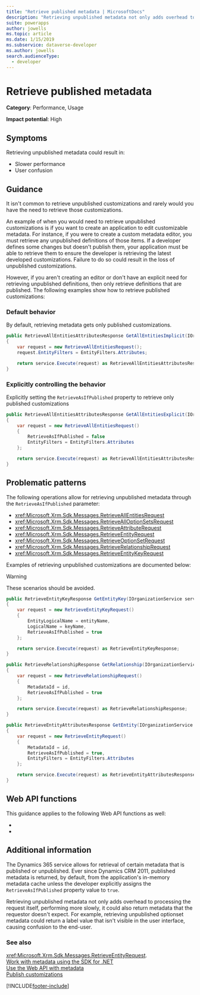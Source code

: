 ```yaml
---
title: "Retrieve published metadata | MicrosoftDocs"
description: "Retrieving unpublished metadata not only adds overhead to processing the request itself, performing more slowly, it could also return metadata that the requestor doesn't expect."
suite: powerapps
author: jowells
ms.topic: article
ms.date: 1/15/2019
ms.subservice: dataverse-developer
ms.author: jowells
search.audienceType: 
  - developer
---
```

# Retrieve published metadata

**Category**: Performance, Usage

**Impact potential**: High

<a name='symptoms'></a>

## Symptoms

Retrieving unpublished metadata could result in:

- Slower performance
- User confusion

<a name='guidance'></a>

## Guidance

It isn't common to retrieve unpublished customizations and rarely would you have the need to retrieve those customizations.

An example of when you would need to retrieve unpublished customizations is if you want to create an application to edit customizable metadata. For instance, if you were to create a custom metadata editor, you must retrieve any unpublished definitions of those items. If a developer defines some changes but doesn't publish them, your application must be able to retrieve them to ensure the developer is retrieving the latest developed customizations. Failure to do so could result in the loss of unpublished customizations.

However, if you aren't creating an editor or don't have an explicit need for retrieving unpublished definitions, then only retrieve definitions that are published. The following examples show how to retrieve published customizations:

### Default behavior

By default, retrieving metadata gets only published customizations.

```csharp
public RetrieveAllEntitiesAttributesResponse GetAllEntitiesImplicit(IOrganizationService service)
{
    var request = new RetrieveAllEntitiesRequest();
    request.EntityFilters = EntityFilters.Attributes;

    return service.Execute(request) as RetrieveAllEntitiesAttributesResponse;
}
```

### Explicitly controlling the behavior

Explicitly setting the `RetrieveAsIfPublished` property to retrieve only published customizations

```csharp
public RetrieveAllEntitiesAttributesResponse GetAllEntitiesExplicit(IOrganizationService service)
{
    var request = new RetrieveAllEntitiesRequest()
    {
        RetrieveAsIfPublished = false
        EntityFilters = EntityFilters.Attributes
    };

    return service.Execute(request) as RetrieveAllEntitiesAttributesResponse;
}
```

<a name='problem'></a>

## Problematic patterns

The following operations allow for retrieving unpublished metadata through the `RetrieveAsIfPublished` parameter:

- <xref:Microsoft.Xrm.Sdk.Messages.RetrieveAllEntitiesRequest>
- <xref:Microsoft.Xrm.Sdk.Messages.RetrieveAllOptionSetsRequest>
- <xref:Microsoft.Xrm.Sdk.Messages.RetrieveAttributeRequest>
- <xref:Microsoft.Xrm.Sdk.Messages.RetrieveEntityRequest>
- <xref:Microsoft.Xrm.Sdk.Messages.RetrieveOptionSetRequest>
- <xref:Microsoft.Xrm.Sdk.Messages.RetrieveRelationshipRequest>
- <xref:Microsoft.Xrm.Sdk.Messages.RetrieveEntityKeyRequest>

Examples of retrieving unpublished customizations are documented below:

> [!WARNING]
> These scenarios should be avoided.

```csharp
public RetrieveEntityKeyResponse GetEntityKey(IOrganizationService service, string entityName, string keyName)
{
    var request = new RetrieveEntityKeyRequest()
    {
        EntityLogicalName = entityName,
        LogicalName = keyName,
        RetrieveAsIfPublished = true
    };

    return service.Execute(request) as RetrieveEntityKeyResponse;
}

public RetrieveRelationshipResponse GetRelationship(IOrganizationService service, Guid id)
{
    var request = new RetrieveRelationshipRequest()
    {
        MetadataId = id,
        RetrieveAsIfPublished = true
    };

    return service.Execute(request) as RetrieveRelationshipResponse;
}

public RetrieveEntityAttributesResponse GetEntity(IOrganizationService service, Guid id)
{
    var request = new RetrieveEntityRequest()
    {
        MetadataId = id,
        RetrieveAsIfPublished = true,
        EntityFilters = EntityFilters.Attributes
    };

    return service.Execute(request) as RetrieveEntityAttributesResponse;
}
```

## Web API functions

This guidance applies to the following Web API functions as well:

- <xref href="Microsoft.Dynamics.CRM.RetrieveAllEntities?text=RetrieveAllEntities Function" />
- <xref href="Microsoft.Dynamics.CRM.RetrieveEntity?text=RetrieveEntity Function" />

<a name='additional'></a>

## Additional information

The Dynamics 365 service allows for retrieval of certain metadata that is published or unpublished. Ever since Dynamics CRM 2011, published metadata is returned, by default, from the application's in-memory metadata cache unless the developer explicitly assigns the `RetrieveAsIfPublished` property value to `true`.

Retrieving unpublished metadata not only adds overhead to processing the request itself, performing more slowly, it could also return metadata that the requestor doesn't expect. For example, retrieving unpublished optionset metadata could return a label value that isn't visible in the user interface, causing confusion to the end-user.

<a name='seealso'></a>

### See also

<xref:Microsoft.Xrm.Sdk.Messages.RetrieveEntityRequest>.<xref href="Microsoft.Xrm.Sdk.Messages.RetrieveEntityRequest.RetrieveAsIfPublished?text=RetrieveAsIfPublished Property" /><br />
[Work with metadata using the SDK for .NET](../../org-service/work-with-metadata.md)<br />
[Use the Web API with metadata](../../webapi/use-web-api-metadata.md)<br />
[Publish customizations](../../../model-driven-apps/publish-customizations.md#retrieving-unpublished-metadata)

[!INCLUDE[footer-include](../../../../includes/footer-banner.md)]
